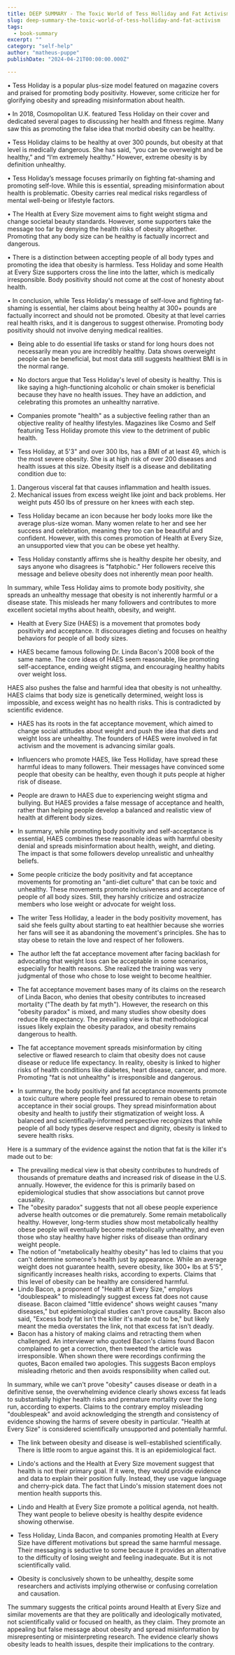 ```yaml
---
title: DEEP SUMMARY - The Toxic World of Tess Holliday and Fat Activism
slug: deep-summary-the-toxic-world-of-tess-holliday-and-fat-activism
tags: 
  - book-summary
excerpt: ""
category: "self-help"
author: "matheus-puppe"
publishDate: "2024-04-21T00:00:00.000Z"

---
```



• Tess Holiday is a popular plus-size model featured on magazine covers and praised for promoting body positivity. However, some criticize her for glorifying obesity and spreading misinformation about health.

• In 2018, Cosmopolitan U.K. featured Tess Holiday on their cover and dedicated several pages to discussing her health and fitness regime. Many saw this as promoting the false idea that morbid obesity can be healthy. 

• Tess Holiday claims to be healthy at over 300 pounds, but obesity at that level is medically dangerous. She has said, “you can be overweight and be healthy,” and “I’m extremely healthy.” However, extreme obesity is by definition unhealthy.

• Tess Holiday’s message focuses primarily on fighting fat-shaming and promoting self-love. While this is essential, spreading misinformation about health is problematic. Obesity carries real medical risks regardless of mental well-being or lifestyle factors.

• The Health at Every Size movement aims to fight weight stigma and change societal beauty standards. However, some supporters take the message too far by denying the health risks of obesity altogether. Promoting that any body size can be healthy is factually incorrect and dangerous.

• There is a distinction between accepting people of all body types and promoting the idea that obesity is harmless. Tess Holiday and some Health at Every Size supporters cross the line into the latter, which is medically irresponsible. Body positivity should not come at the cost of honesty about health.

• In conclusion, while Tess Holiday's message of self-love and fighting fat-shaming is essential, her claims about being healthy at 300+ pounds are factually incorrect and should not be promoted. Obesity at that level carries real health risks, and it is dangerous to suggest otherwise. Promoting body positivity should not involve denying medical realities.

- Being able to do essential life tasks or stand for long hours does not necessarily mean you are incredibly healthy. Data shows overweight people can be beneficial, but most data still suggests healthiest BMI is in the normal range. 

- No doctors argue that Tess Holiday's level of obesity is healthy. This is like saying a high-functioning alcoholic or chain smoker is beneficial because they have no health issues. They have an addiction, and celebrating this promotes an unhealthy narrative.

- Companies promote "health" as a subjective feeling rather than an objective reality of healthy lifestyles. Magazines like Cosmo and Self featuring Tess Holiday promote this view to the detriment of public health.

- Tess Holiday, at 5'3" and over 300 lbs, has a BMI of at least 49, which is the most severe obesity. She is at high risk of over 200 diseases and health issues at this size. Obesity itself is a disease and debilitating condition due to:

1) Dangerous visceral fat that causes inflammation and health issues. 
2) Mechanical issues from excess weight like joint and back problems. Her weight puts 450 lbs of pressure on her knees with each step.

- Tess Holiday became an icon because her body looks more like the average plus-size woman. Many women relate to her and see her success and celebration, meaning they too can be beautiful and confident. However, with this comes promotion of Health at Every Size, an unsupported view that you can be obese yet healthy.

- Tess Holiday constantly affirms she is healthy despite her obesity, and says anyone who disagrees is "fatphobic." Her followers receive this message and believe obesity does not inherently mean poor health.

In summary, while Tess Holiday aims to promote body positivity, she spreads an unhealthy message that obesity is not inherently harmful or a disease state. This misleads her many followers and contributes to more excellent societal myths about health, obesity, and weight.

 

- Health at Every Size (HAES) is a movement that promotes body positivity and acceptance. It discourages dieting and focuses on healthy behaviors for people of all body sizes. 

- HAES became famous following Dr. Linda Bacon's 2008 book of the same name. The core ideas of HAES seem reasonable, like promoting self-acceptance, ending weight stigma, and encouraging healthy habits over weight loss.

HAES also pushes the false and harmful idea that obesity is not unhealthy. HAES claims that body size is genetically determined, weight loss is impossible, and excess weight has no health risks. This is contradicted by scientific evidence.

- HAES has its roots in the fat acceptance movement, which aimed to change social attitudes about weight and push the idea that diets and weight loss are unhealthy. The founders of HAES were involved in fat activism and the movement is advancing similar goals.

- Influencers who promote HAES, like Tess Holliday, have spread these harmful ideas to many followers. Their messages have convinced some people that obesity can be healthy, even though it puts people at higher risk of disease. 

- People are drawn to HAES due to experiencing weight stigma and bullying. But HAES provides a false message of acceptance and health, rather than helping people develop a balanced and realistic view of health at different body sizes.

- In summary, while promoting body positivity and self-acceptance is essential, HAES combines these reasonable ideas with harmful obesity denial and spreads misinformation about health, weight, and dieting. The impact is that some followers develop unrealistic and unhealthy beliefs.

 

- Some people criticize the body positivity and fat acceptance movements for promoting an "anti-diet culture" that can be toxic and unhealthy. These movements promote inclusiveness and acceptance of people of all body sizes. Still, they harshly criticize and ostracize members who lose weight or advocate for weight loss.

- The writer Tess Holliday, a leader in the body positivity movement, has said she feels guilty about starting to eat healthier because she worries her fans will see it as abandoning the movement's principles. She has to stay obese to retain the love and respect of her followers.

- The author left the fat acceptance movement after facing backlash for advocating that weight loss can be acceptable in some scenarios, especially for health reasons. She realized the training was very judgmental of those who chose to lose weight to become healthier. 

- The fat acceptance movement bases many of its claims on the research of Linda Bacon, who denies that obesity contributes to increased mortality ("The death by fat myth"). However, the research on this "obesity paradox" is mixed, and many studies show obesity does reduce life expectancy. The prevailing view is that methodological issues likely explain the obesity paradox, and obesity remains dangerous to health.

- The fat acceptance movement spreads misinformation by citing selective or flawed research to claim that obesity does not cause disease or reduce life expectancy. In reality, obesity is linked to higher risks of health conditions like diabetes, heart disease, cancer, and more. Promoting "fat is not unhealthy" is irresponsible and dangerous.

- In summary, the body positivity and fat acceptance movements promote a toxic culture where people feel pressured to remain obese to retain acceptance in their social groups. They spread misinformation about obesity and health to justify their stigmatization of weight loss. A balanced and scientifically-informed perspective recognizes that while people of all body types deserve respect and dignity, obesity is linked to severe health risks.

 Here is a summary of the evidence against the notion that fat is the killer it's made out to be:

- The prevailing medical view is that obesity contributes to hundreds of thousands of premature deaths and increased risk of disease in the U.S. annually. However, the evidence for this is primarily based on epidemiological studies that show associations but cannot prove causality.
- The "obesity paradox" suggests that not all obese people experience adverse health outcomes or die prematurely. Some remain metabolically healthy. However, long-term studies show most metabolically healthy obese people will eventually become metabolically unhealthy, and even those who stay healthy have higher risks of disease than ordinary weight people. 
- The notion of "metabolically healthy obesity" has led to claims that you can't determine someone's health just by appearance. While an average weight does not guarantee health, severe obesity, like 300+ lbs at 5'5", significantly increases health risks, according to experts. Claims that this level of obesity can be healthy are considered harmful.
- Lindo Bacon, a proponent of "Health at Every Size," employs "doublespeak" to misleadingly suggest excess fat does not cause disease. Bacon claimed "little evidence" shows weight causes "many diseases," but epidemiological studies can't prove causality. Bacon also said, "Excess body fat isn't the killer it's made out to be," but likely meant the media overstates the link, not that excess fat isn't deadly. 
- Bacon has a history of making claims and retracting them when challenged. An interviewer who quoted Bacon's claims found Bacon complained to get a correction, then tweeted the article was irresponsible. When shown there were recordings confirming the quotes, Bacon emailed two apologies. This suggests Bacon employs misleading rhetoric and then avoids responsibility when called out.

In summary, while we can't prove "obesity" causes disease or death in a definitive sense, the overwhelming evidence clearly shows excess fat leads to substantially higher health risks and premature mortality over the long run, according to experts. Claims to the contrary employ misleading "doublespeak" and avoid acknowledging the strength and consistency of evidence showing the harms of severe obesity in particular. "Health at Every Size" is considered scientifically unsupported and potentially harmful.

 

- The link between obesity and disease is well-established scientifically. There is little room to argue against this. It is an epidemiological fact.

- Lindo's actions and the Health at Every Size movement suggest that health is not their primary goal. If it were, they would provide evidence and data to explain their position fully. Instead, they use vague language and cherry-pick data. The fact that Lindo's mission statement does not mention health supports this.

- Lindo and Health at Every Size promote a political agenda, not health. They want people to believe obesity is healthy despite evidence showing otherwise. 

- Tess Holiday, Linda Bacon, and companies promoting Health at Every Size have different motivations but spread the same harmful message. Their messaging is seductive to some because it provides an alternative to the difficulty of losing weight and feeling inadequate. But it is not scientifically valid.

- Obesity is conclusively shown to be unhealthy, despite some researchers and activists implying otherwise or confusing correlation and causation.

The summary suggests the critical points around Health at Every Size and similar movements are that they are politically and ideologically motivated, not scientifically valid or focused on health, as they claim. They promote an appealing but false message about obesity and spread misinformation by misrepresenting or misinterpreting research. The evidence clearly shows obesity leads to health issues, despite their implications to the contrary.